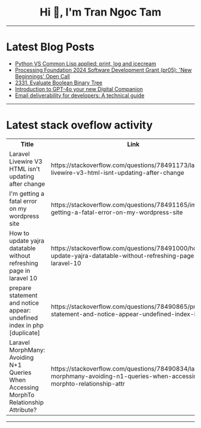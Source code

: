 <h1 align="center">Hi 👋, I'm Tran Ngoc Tam</h1>

---

# Latest Blog Posts 
<!-- BLOG-POST-LIST:START -->
- [Python VS Common Lisp applied: print, log and icecream](https://dev.to/vindarel/python-vs-common-lisp-applied-print-log-and-icecream-2h12)
- [Processing Foundation 2024 Software Development Grant &lpar;pr05&rpar;: &#39;New Beginnings&#39; Open Call](https://dev.to/soniachoi/processing-foundation-2024-software-development-grant-pr05-new-beginnings-open-call-36b1)
- [2331. Evaluate Boolean Binary Tree](https://dev.to/mdarifulhaque/2331-evaluate-boolean-binary-tree-6ae)
- [Introduction to GPT-4o your new Digital Companion](https://dev.to/snehalkadwe/introduction-to-gpt-4o-your-new-digital-companion-220c)
- [Email deliverability for developers: A technical guide](https://dev.to/sweego/email-deliverability-for-developers-a-technical-guide-4pln)
<!-- BLOG-POST-LIST:END -->

---

# Latest stack oveflow activity
<table>
  <tr><th>Title</th><th>Link</th></tr>
  <!-- STACKOVERFLOW:START --><tr><td>Laravel Livewire V3 HTML isn&#39;t updating after change</td><td>https://stackoverflow.com/questions/78491173/laravel-livewire-v3-html-isnt-updating-after-change</td></tr><tr><td>I&#39;m getting a fatal error on my wordpress site</td><td>https://stackoverflow.com/questions/78491165/im-getting-a-fatal-error-on-my-wordpress-site</td></tr><tr><td>How to update yajra datatable without refreshing page in laravel 10</td><td>https://stackoverflow.com/questions/78491000/how-to-update-yajra-datatable-without-refreshing-page-in-laravel-10</td></tr><tr><td>prepare statement and notice appear: undefined index in php [duplicate]</td><td>https://stackoverflow.com/questions/78490865/prepare-statement-and-notice-appear-undefined-index-in-php</td></tr><tr><td>Laravel MorphMany: Avoiding N+1 Queries When Accessing MorphTo Relationship Attribute?</td><td>https://stackoverflow.com/questions/78490834/laravel-morphmany-avoiding-n1-queries-when-accessing-morphto-relationship-attr</td></tr><!-- STACKOVERFLOW:END -->
</table>

---


